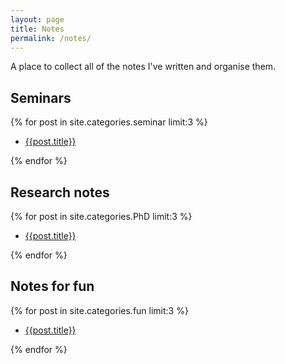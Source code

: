 ```yaml
---
layout: page
title: Notes
permalink: /notes/
---
```


A place to collect all of the notes I've written and organise them.


## Seminars
{% for post in site.categories.seminar limit:3 %}
  <ul>
      <li> <a href="{{post.url}}"> {{post.title}} </a></li>
  </ul>
{% endfor %}
<!-- [More]({{ site.url }}/seminars) -->

## Research notes
{% for post in site.categories.PhD limit:3 %}
  <ul>
      <li> <a href="{{post.url}}"> {{post.title}} </a></li>
  </ul>
{% endfor %}

## Notes for fun
{% for post in site.categories.fun limit:3 %}
  <ul>
      <li> <a href="{{post.url}}"> {{post.title}} </a></li>
  </ul>
{% endfor %}
